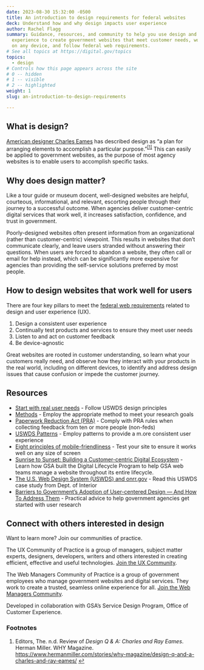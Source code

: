 ```yaml
---
date: 2023-08-30 15:32:00 -0500
title: An introduction to design requirements for federal websites
deck: Understand how and why design impacts user experience
author: Rachel Flagg
summary: Guidance, resources, and community to help you use design and user
  experience to create government websites that meet customer needs, work well
  on any device, and follow federal web requirements.
# See all topics at https://digital.gov/topics
topics:
  - design
# Controls how this page appears across the site
# 0 -- hidden
# 1 -- visible
# 2 -- highlighted
weight: 1
slug: an-introduction-to-design-requirements

---
```


## What is design?

[American designer Charles Eames](https://www.loc.gov/exhibits/eames/bio.html) has described design as “a plan for arranging elements to accomplish a particular purpose.”<sup><a aria-describedby="footnote-label" href="#fn1" id="footnotes-ref1">[1]</a></sup> This can easily be applied to government websites, as the purpose of most agency websites is to enable users to accomplish specific tasks.

## Why does design matter?

Like a tour guide or museum docent, well-designed websites are helpful, courteous, informational, and relevant, escorting people through their journey to a successful outcome. When agencies deliver customer-centric digital services that work well, it increases satisfaction, confidence, and trust in government.

Poorly-designed websites often present information from an organizational (rather than customer-centric) viewpoint. This results in websites that don’t communicate clearly, and leave users stranded without answering their questions. When users are forced to abandon a website, they often call or email for help instead, which can be significantly more expensive for agencies than providing the self-service solutions preferred by most people.

## How to design websites that work well for users

There are four key pillars to meet the [federal web requirements](https://digital.gov/resources/checklist-of-requirements-for-federal-digital-services/?dg) related to design and user experience (UX).

1. Design a consistent user experience
2. Continually test products and services to ensure they meet user needs
3. Listen to and act on customer feedback
4. Be device-agnostic

Great websites are rooted in customer understanding, so learn what your customers really need, and observe how they interact with your products in the real world, including on different devices, to identify and address design issues that cause confusion or impede the customer journey.

## Resources

* [Start with real user needs](https://designsystem.digital.gov/design-principles/#start-with-real-user-needs-2) - Follow USWDS design principles
* [Methods](https://methods.18f.gov/) - Employ the appropriate method to meet your research goals
* [Paperwork Reduction Act (PRA)](https://pra.digital.gov/?dg) - Comply with PRA rules when collecting feedback from ten or more people (non-feds)
* [USWDS Patterns](https://designsystem.digital.gov/patterns/) - Employ patterns to provide a m.ore consistent user experience
* [Eight principles of mobile-friendliness](https://digital.gov/guides/mobile-principles/?dg) - Test your site to ensure it works well on any size of screen
* [Sunrise to Sunset: Building a Customer-centric Digital Ecosystem](https://digital.gov/2022/10/14/sunrise-to-sunset-building-a-customer-centric-digital-ecosystem/) - Learn how GSA built the Digital Lifecycle Program to help GSA web teams manage a website throughout its entire lifecycle.
* [The U.S. Web Design System (USWDS) and onrr.gov](https://blog-nrrd.doi.gov/USWDS/) - Read this USWDS case study from Dept. of Interior 
* [Barriers to Government’s Adoption of User-centered Design — And How To Address Them](https://18f.gsa.gov/2019/11/07/barriers-to-governments-adoption-of-user-centered-design-and-how-to-address-them/?dg) - Practical advice to help government agencies get started with user research

## Connect with others interested in design

Want to learn more? Join our communities of practice.

The UX Community of Practice is a group of managers, subject matter experts, designers, developers, writers and others interested in creating efficient, effective and useful technologies. [Join the UX Community](https://digital.gov/communities/user-experience/).

The Web Managers Community of Practice is a group of government employees who manage government websites and digital services. They work to create a trusted, seamless online experience for all. [Join the Web Managers Community](https://digital.gov/communities/web-content-managers/).

Developed in collaboration with GSA’s Service Design Program, Office of Customer Experience.

<footer>
<h3 id="footnote-label">Footnotes</h3>
<ol>
<li id="fn1">Editors, The. n.d. Review of <em>Design Q & A: Charles and Ray Eames</em>. Herman Miller. WHY Magazine. <a href="https://www.hermanmiller.com/stories/why-magazine/design-q-and-a-charles-and-ray-eames/"> https://www.hermanmiller.com/stories/why-magazine/design-q-and-a-charles-and-ray-eames/</a> <a href="#footnotes-ref1" aria-label="Back to content">↩</a></li>
</ol>
</footer>
